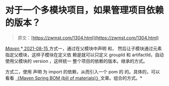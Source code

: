 <!--yml
category: 未分类
date: 0001-01-01 00:00:00
--->

# 对于一个多模块项目，如果管理项目依赖的版本？

> 原文：[https://zwmst.com/1304.html](https://zwmst.com/1304.html)

   [ *Maven* ](https://zwmst.com/maven)*[ <time datetime="2021-08-15T10:59:45+08:00"> 2021-08-15 </time> ](https://zwmst.com/1304.html)  方式一，通过在父模块中声明 和， 然后让子模块通过元素指定父模块，这样子模块在定义依 赖是就可以只定义 groupId 和 artifactId，自动使用父模块的 version ，这样统一 整个项目的依赖的版本。继承的方式。

方式二，使用 声明 为 import 的依赖，从而引入一个 pom 的 的。具体的，可以看看 [《Maven Spring BOM (bill of materials)》](https://www.cnblogs.com/YLsY/p/5711103.html)文章。组合的方式。*